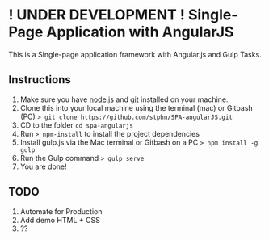 # ! UNDER DEVELOPMENT ! Single-Page Application with AngularJS

This is a Single-page application framework with Angular.js and Gulp Tasks.

## Instructions
1. Make sure you have [node.js](http://nodejs.org/) and [git](http://git-scm.com/) installed on your machine.
2. Clone this into your local machine using the terminal (mac) or Gitbash (PC) `> git clone https://github.com/stphn/SPA-angularJS.git`
3. CD to the folder `cd spa-angularjs`
4. Run `> npm-install` to install the project dependencies
5. Install gulp.js via the Mac terminal or Gitbash on a PC `> npm install -g gulp`
5. Run the Gulp command `> gulp serve`
6. You are done!

## TODO
1. Automate for Production
2. Add demo HTML + CSS
3. ?? 
